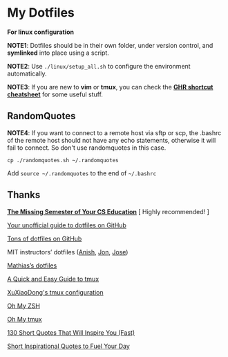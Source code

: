 # My Dotfiles
**For linux configuration**

**NOTE1**: Dotfiles should be in their own folder, under version control, and **symlinked** into place using a script.

**NOTE2**: Use `./linux/setup_all.sh` to configure the environment automatically.

**NOTE3**: If you are new to **vim** or **tmux**, you can check the **[GHR shortcut cheatsheet](https://github.com/njughr/dotfiles/blob/main/ShortCuts.md)** for some useful stuff.

## RandomQuotes

**NOTE4**: If you want to connect to a remote host via sftp or scp, the .bashrc of the remote host should not have any echo statements, otherwise it will fail to connect. So don't use randomquotes in this case.

`cp ./randomquotes.sh ~/.randomquotes`

Add `source ~/.randomquotes` to the end of `~/.bashrc `

## Thanks

**[The Missing Semester of Your CS Education](https://missing.csail.mit.edu/)** [ Highly recommended! ] 

[Your unofficial guide to dotfiles on GitHub](https://dotfiles.github.io/)

[Tons of dotfiles on GitHub](https://github.com/search?o=desc&q=dotfiles&s=stars&type=Repositories)

MIT instructors’ dotfiles ([Anish](https://github.com/anishathalye/dotfiles), [Jon](https://github.com/jonhoo/configs), [Jose](https://github.com/JJGO/dotfiles)) 

[Mathias’s dotfiles](https://github.com/mathiasbynens/dotfiles)

[A Quick and Easy Guide to tmux](https://www.hamvocke.com/blog/a-quick-and-easy-guide-to-tmux/)

[XuXiaoDong's tmux configuration](https://github.com/xuxiaodong/tmuxen)

[Oh My ZSH](https://github.com/ohmyzsh/ohmyzsh)

[Oh My tmux](https://github.com/gpakosz/.tmux)

[130 Short Quotes That Will Inspire You (Fast)](https://wisdomquotes.com/short-quotes/)

[Short Inspirational Quotes to Fuel Your Day](https://everydaypower.com/short-inspirational-quotes/)
